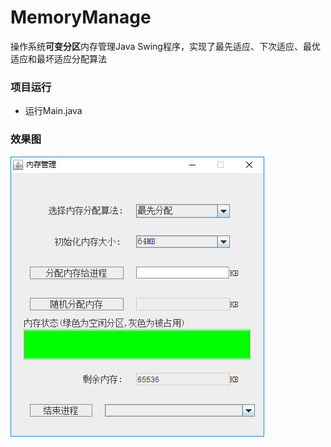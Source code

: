 # MemoryManage
操作系统**可变分区**内存管理Java Swing程序，实现了最先适应、下次适应、最优适应和最坏适应分配算法

### 项目运行

- 运行Main.java

### 效果图

![](./mm.jpg)